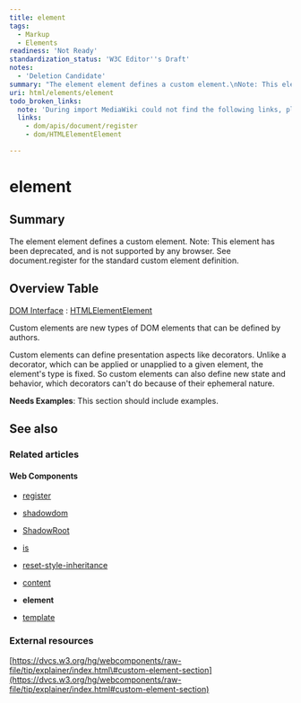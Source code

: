 ```yaml
---
title: element
tags:
  - Markup
  - Elements
readiness: 'Not Ready'
standardization_status: 'W3C Editor''s Draft'
notes:
  - 'Deletion Candidate'
summary: "The element element defines a custom element.\nNote: This element has been deprecated, and is not supported by any browser. See document.register for the standard custom element definition.\n"
uri: html/elements/element
todo_broken_links:
  note: 'During import MediaWiki could not find the following links, please fix and adjust this list.'
  links:
    - dom/apis/document/register
    - dom/HTMLElementElement

---
```

# element

## Summary

The element element defines a custom element. Note: This element has been deprecated, and is not supported by any browser. See document.register for the standard custom element definition.

## Overview Table

[DOM Interface](/dom/interface)
:   [HTMLElementElement](/w/index.php?title=dom/HTMLElementElement&action=edit&redlink=1)

Custom elements are new types of DOM elements that can be defined by authors.

Custom elements can define presentation aspects like decorators. Unlike a decorator, which can be applied or unapplied to a given element, the element's type is fixed. So custom elements can also define new state and behavior, which decorators can't do because of their ephemeral nature.

**Needs Examples**: This section should include examples.

## See also

### Related articles

#### Web Components

-   [register](/dom/Document/register)

-   [shadowdom](/dom/shadowdom)

-   [ShadowRoot](/dom/shadowdom/ShadowRoot)

-   [is](/html/attributes/is)

-   [reset-style-inheritance](/html/attributes/reset-style-inheritance)

-   [content](/html/elements/content)

-   **element**

-   [template](/html/elements/template)

### External resources

[https://dvcs.w3.org/hg/webcomponents/raw-file/tip/explainer/index.html\#custom-element-section](https://dvcs.w3.org/hg/webcomponents/raw-file/tip/explainer/index.html#custom-element-section)

